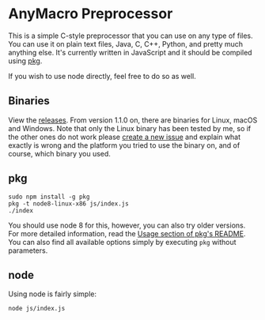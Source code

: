 # AnyMacro Preprocessor

This is a simple C-style preprocessor that you can use on any type of files.
You can use it on plain text files, Java, C, C++, Python, and pretty much anything else.
It's currently written in JavaScript and it should be compiled using [pkg](https://github.com/zeit/pkg).

If you wish to use node directly, feel free to do so as well.

## Binaries

View the [releases](https://github.com/xdevs23/anymacro/releases).
From version 1.1.0 on, there are binaries for Linux, macOS and Windows.
Note that only the Linux binary has been tested by me, so if the other ones
do not work please [create a new issue](https://github.com/xdevs23/anymacro/issues/new)
and explain what exactly is wrong and the platform you tried to use the binary
on, and of course, which binary you used.

## pkg

```
sudo npm install -g pkg
pkg -t node8-linux-x86 js/index.js
./index
```

You should use node 8 for this, however, you can also try older versions.
For more detailed information, read the [Usage section of pkg's README](https://github.com/zeit/pkg#usage).
You can also find all available options simply by executing `pkg` without parameters.

## node

Using node is fairly simple:

```
node js/index.js
```
